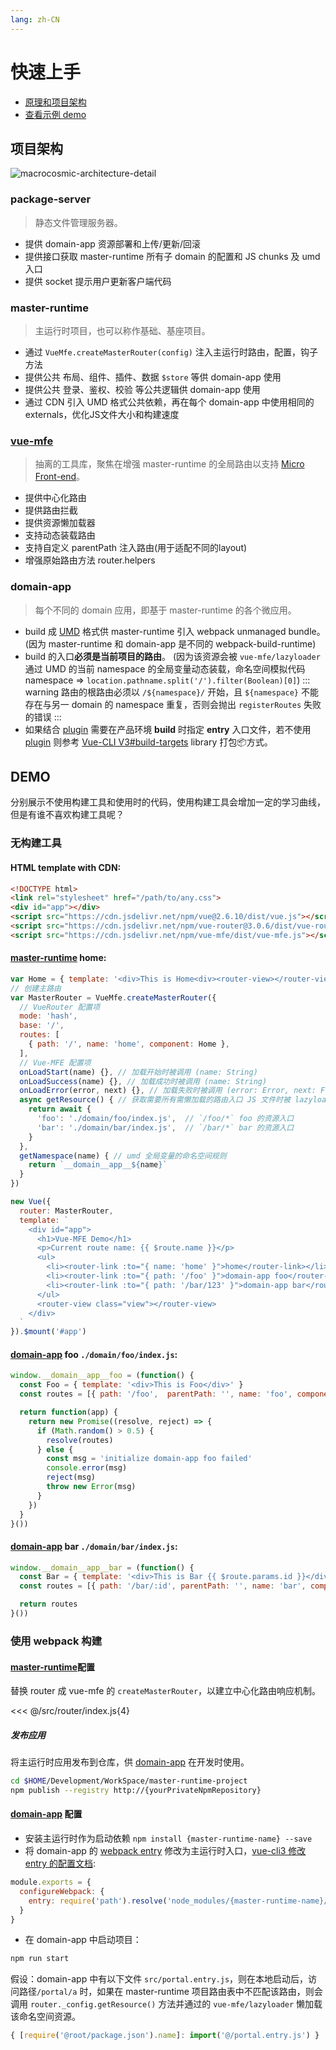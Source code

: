 ```yaml
---
lang: zh-CN
---
```


# 快速上手

+ [原理和项目架构](#项目架构)
+ [查看示例 demo](#demo)


## 项目架构
![macrocosmic-architecture-detail](/images/macrocosmic-architecture-detail.jpg)


### package-server
> 静态文件管理服务器。

+ 提供 domain-app 资源部署和上传/更新/回滚
+ 提供接口获取 master-runtime 所有子 domain 的配置和 JS chunks 及 umd 入口
+ 提供 socket 提示用户更新客户端代码


### master-runtime
> 主运行时项目，也可以称作基础、基座项目。

+ 通过 `VueMfe.createMasterRouter(config)` 注入主运行时路由，配置，钩子方法
+ 提供公共 布局、组件、插件、数据 `$store` 等供 domain-app 使用
+ 提供公共 登录、鉴权、校验 等公共逻辑供 domain-app 使用
+ 通过 CDN 引入 UMD 格式公共依赖，再在每个 domain-app 中使用相同的 externals，优化JS文件大小和构建速度


### [vue-mfe](README.md#how)

> 抽离的工具库，聚焦在增强 master-runtime 的全局路由以支持 [Micro Front-end](README.md#mfe)。

+ 提供中心化路由
+ 提供路由拦截
+ 提供资源懒加载器
+ 支持动态装载路由
+ 支持自定义 parentPath 注入路由(用于适配不同的layout)
+ 增强原始路由方法 router.helpers


### domain-app

> 每个不同的 domain 应用，即基于 master-runtime 的各个微应用。

+ build 成 [UMD](https://www.davidbcalhoun.com/2014/what-is-amd-commonjs-and-umd/) 格式供 master-runtime 引入 webpack unmanaged bundle。(因为 master-runtime 和 domain-app 是不同的 webpack-build-runtime)
+ build 的入口**必须是当前项目的路由**。 (因为该资源会被 `vue-mfe/lazyloader` 通过 UMD 的当前 namespace 的全局变量动态装载，命名空间模拟代码 namespace =>  `location.pathname.split('/').filter(Boolean)[0]`)
::: warning
路由的根路由必须以 `/${namespace}/` 开始，且 `${namespace}` 不能存在与另一 domain 的 namespace 重复，否则会抛出 `registerRoutes` 失败的错误
:::
+ 如果结合 [plugin](/plugin/) 需要在产品环境 **build** 时指定 **entry** 入口文件，若不使用 [plugin](/plugin/) 则参考 [Vue-CLI V3#build-targets](https://cli.vuejs.org/guide/build-targets.html#library) library 打包📦方式。


## DEMO

分别展示不使用构建工具和使用时的代码，使用构建工具会增加一定的学习曲线，但是有谁不喜欢构建工具呢？


### 无构建工具

#### HTML template with CDN:

```HTML
<!DOCTYPE html>
<link rel="stylesheet" href="/path/to/any.css">
<div id="app"></div>
<script src="https://cdn.jsdelivr.net/npm/vue@2.6.10/dist/vue.js"></script>
<script src="https://cdn.jsdelivr.net/npm/vue-router@3.0.6/dist/vue-router.js"></script>
<script src="https://cdn.jsdelivr.net/npm/vue-mfe/dist/vue-mfe.js"></script>
```


#### [master-runtime](#master-runtime) **home**:

```js
var Home = { template: '<div>This is Home<div><router-view></router-view></div></div>' }
// 创建主路由
var MasterRouter = VueMfe.createMasterRouter({
  // VueRouter 配置项
  mode: 'hash',
  base: '/',
  routes: [
    { path: '/', name: 'home', component: Home },
  ],
  // Vue-MFE 配置项
  onLoadStart(name) {}, // 加载开始时被调用 (name: String)
  onLoadSuccess(name) {}, // 加载成功时被调用 (name: String)
  onLoadError(error, next) {}, // 加载失败时被调用 (error: Error, next: Function)
  async getResource() { // 获取需要所有需懒加载的路由入口 JS 文件时被 lazyloader 内部调用
    return await {
      'foo': './domain/foo/index.js',  // `/foo/*` foo 的资源入口
      'bar': './domain/bar/index.js',  // `/bar/*` bar 的资源入口
    }
  },
  getNamespace(name) { // umd 全局变量的命名空间规则
    return `__domain__app__${name}`
  }
})

new Vue({
  router: MasterRouter,
  template: `
    <div id="app">
      <h1>Vue-MFE Demo</h1>
      <p>Current route name: {{ $route.name }}</p>
      <ul>
        <li><router-link :to="{ name: 'home' }">home</router-link></li>
        <li><router-link :to="{ path: '/foo' }">domain-app foo</router-link></li>
        <li><router-link :to="{ path: '/bar/123' }">domain-app bar</router-link></li>
      </ul>
      <router-view class="view"></router-view>
    </div>
  `
}).$mount('#app')
```


#### [domain-app](#domain-app) foo `./domain/foo/index.js`:

```js
window.__domain__app__foo = (function() {
  const Foo = { template: '<div>This is Foo</div>' }
  const routes = [{ path: '/foo',  parentPath: '', name: 'foo', component: Foo }]

  return function(app) {
    return new Promise((resolve, reject) => {
      if (Math.random() > 0.5) {
        resolve(routes)
      } else {
        const msg = 'initialize domain-app foo failed'
        console.error(msg)
        reject(msg)
        throw new Error(msg)
      }
    })
  }
}())
```

#### [domain-app](#domain-app) bar `./domain/bar/index.js`:

```js
window.__domain__app__bar = (function() {
  const Bar = { template: '<div>This is Bar {{ $route.params.id }}</div>' }
  const routes = [{ path: '/bar/:id', parentPath: '', name: 'bar', component: Bar }]

  return routes
}())
```


### 使用 webpack 构建

#### [master-runtime](#master-runtime)配置

替换 router 成 vue-mfe 的 `createMasterRouter`，以建立中心化路由响应机制。

<<< @/src/router/index.js{4}

##### 发布应用
将主运行时应用发布到仓库，供 [domain-app](#domain-app) 在开发时使用。

```bash
cd $HOME/Development/WorkSpace/master-runtime-project
npm publish --registry http://{yourPrivateNpmRepository}
```

#### [domain-app](#domain-app) 配置

+ 安装主运行时作为启动依赖
`npm install {master-runtime-name} --save`
+ 将 domain-app 的 [webpack entry](https://webpack.js.org/concepts/entry-points/) 修改为主运行时入口，[vue-cli3 修改 entry 的配置文档](https://cli.vuejs.org/config/#pages):
```js
module.exports = {
  configureWebpack: {
    entry: require('path').resolve('node_modules/{master-runtime-name}/src/main.js'),
  }
}
```

+ 在 domain-app 中启动项目：

```bash
npm run start
```

假设：domain-app 中有以下文件 `src/portal.entry.js`，则在本地启动后，访问路径`/portal/a` 时，如果在 master-runtime 项目路由表中不匹配该路由，则会调用 `router._config.getResource()` 方法并通过的 `vue-mfe/lazyloader` 懒加载该命名空间资源。

```js
{ [require('@root/package.json').name]: import('@/portal.entry.js') }
```

